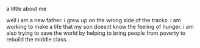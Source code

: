a little about me


well i am a new father.
i grew up on the wrong side of the tracks. 
i am working to make a life that my son doesnt know the feeling of hunger.
i am also trying to save the world by helping to bring people from poverty to rebuild the middle class.
